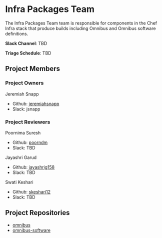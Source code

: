 # Infra Packages Team

The Infra Packages Team team is responsible for components in the Chef Infra stack that produce builds including Omnibus and Omnibus software definitions.

**Slack Channel**: TBD

**Triage Schedule**: TBD

## Project Members

### Project Owners

Jeremiah Snapp

- Github: [jeremiahsnapp](https://github.com/jeremiahsnapp)
- Slack: jsnapp

### Project Reviewers

Poornima Suresh

- Github: [poorndm](https://github.com/poorndm)
- Slack: TBD

Jayashri Garud

- Github: [jayashrig158](https://github.com/jayashrig158)
- Slack: TBD

Swati Keshari

- Github: [skeshari12](https://github.com/skeshari12)
- Slack: TBD

## Project Repositories

- [omnibus](https://github.com/chef/omnibus)
- [omnibus-software](https://github.com/chef/omnibus-software)
